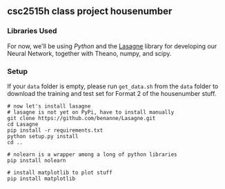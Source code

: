 ## csc2515h class project housenumber


### Libraries Used
For now, we'll be using _Python_ and the
[Lasagne](https://github.com/benanne/Lasagne) library for developing our Neural
Network, together with Theano, numpy, and scipy.

### Setup
If your `data` folder is empty, please run `get_data.sh` from the `data` folder
to download the training and test set for Format 2 of the housenumber stuff.

```
# now let's install lasagne
# lasagne is not yet on PyPi, have to install manually
git clone https://github.com/benanne/Lasagne.git
cd Lasagne
pip install -r requirements.txt
python setup.py install
cd ..

# nolearn is a wrapper among a long of python libraries
pip install nolearn

# install matplotlib to plot stuff
pip install matplotlib
```
